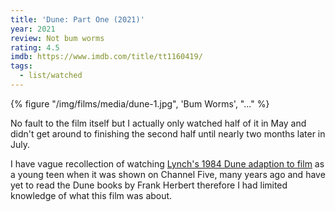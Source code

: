 ```yaml
---
title: 'Dune: Part One (2021)'
year: 2021
review: Not bum worms
rating: 4.5
imdb: https://www.imdb.com/title/tt1160419/
tags:
  - list/watched
---
```


{% figure "/img/films/media/dune-1.jpg", 'Bum Worms', "..." %}

No fault to the film itself but I actually only watched half of it in May and didn't get around to finishing the second half until nearly two months later in July. 

I have vague recollection of watching [Lynch's 1984 Dune adaption to film](https://www.imdb.com/title/tt0087182/) as a young teen when it was shown on Channel Five, many years ago and have yet to read the Dune books by Frank Herbert therefore I had limited knowledge of what this film was about. 
